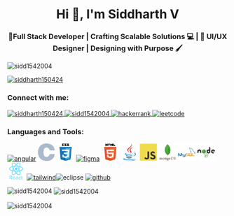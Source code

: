 <h1 align="center">Hi 👋, I'm Siddharth V</h1>
<h3 align="center">🚀Full Stack Developer | Crafting Scalable Solutions 💻 | 🎨 UI/UX Designer | Designing with Purpose 🖌️</h3>

<p align="left"> <img src="https://komarev.com/ghpvc/?username=sidd1542004&label=Profile%20views&color=0e75b6&style=flat" alt="sidd1542004" /> </p>

<p align="left"> 
  <a href="https://twitter.com/siddharth150424" target="blank">
    <img src="https://img.shields.io/twitter/follow/siddharth150424?logo=twitter&style=for-the-badge" alt="siddharth150424" />
  </a> 
</p>

<h3 align="left">Connect with me:</h3>
<p align="left">
  <a href="https://twitter.com/siddharth150424" target="blank">
    <img align="center" src="https://raw.githubusercontent.com/rahuldkjain/github-profile-readme-generator/master/src/images/icons/Social/twitter.svg" alt="siddharth150424" height="30" width="40" />
  </a>
  <a href="https://linkedin.com/in/sidd1542004" target="blank">
    <img align="center" src="https://raw.githubusercontent.com/rahuldkjain/github-profile-readme-generator/master/src/images/icons/Social/linked-in-alt.svg" alt="sidd1542004" height="30" width="40" />
  </a>
  <a href="https://www.hackerrank.com/profile/2212113_sidharth" target="blank">
    <img align="center" src="https://raw.githubusercontent.com/rahuldkjain/github-profile-readme-generator/master/src/images/icons/Social/hackerrank.svg" alt="hackerrank" height="30" width="40" />
  </a>
  <a href="https://leetcode.com/u/f7fvvciewx/" target="blank">
    <img align="center" src="https://raw.githubusercontent.com/rahuldkjain/github-profile-readme-generator/master/src/images/icons/Social/leet-code.svg" alt="leetcode" height="30" width="40" />
  </a>
</p>

<h3 align="left">Languages and Tools:</h3>
<p align="left">
  <!-- Programming & Web -->
  <a href="https://angular.io" target="_blank"><img src="https://angular.io/assets/images/logos/angular/angular.svg" alt="angular" width="40" height="40"/></a>
  <a href="https://www.cprogramming.com/" target="_blank"><img src="https://raw.githubusercontent.com/devicons/devicon/master/icons/c/c-original.svg" alt="c" width="40" height="40"/></a>
  <a href="https://www.w3schools.com/css/" target="_blank"><img src="https://raw.githubusercontent.com/devicons/devicon/master/icons/css3/css3-original-wordmark.svg" alt="css3" width="40" height="40"/></a>
  <a href="https://www.figma.com/" target="_blank"><img src="https://www.vectorlogo.zone/logos/figma/figma-icon.svg" alt="figma" width="40" height="40"/></a>
  <a href="https://www.w3.org/html/" target="_blank"><img src="https://raw.githubusercontent.com/devicons/devicon/master/icons/html5/html5-original-wordmark.svg" alt="html5" width="40" height="40"/></a>
  <a href="https://www.java.com" target="_blank"><img src="https://raw.githubusercontent.com/devicons/devicon/master/icons/java/java-original.svg" alt="java" width="40" height="40"/></a>
  <a href="https://developer.mozilla.org/en-US/docs/Web/JavaScript" target="_blank"><img src="https://raw.githubusercontent.com/devicons/devicon/master/icons/javascript/javascript-original.svg" alt="javascript" width="40" height="40"/></a>
  <a href="https://www.mongodb.com/" target="_blank"><img src="https://raw.githubusercontent.com/devicons/devicon/master/icons/mongodb/mongodb-original-wordmark.svg" alt="mongodb" width="40" height="40"/></a>
  <a href="https://www.mysql.com/" target="_blank"><img src="https://raw.githubusercontent.com/devicons/devicon/master/icons/mysql/mysql-original-wordmark.svg" alt="mysql" width="40" height="40"/></a>
  <a href="https://nodejs.org" target="_blank"><img src="https://raw.githubusercontent.com/devicons/devicon/master/icons/nodejs/nodejs-original-wordmark.svg" alt="nodejs" width="40" height="40"/></a>
  <a href="https://reactjs.org/" target="_blank"><img src="https://raw.githubusercontent.com/devicons/devicon/master/icons/react/react-original-wordmark.svg" alt="react" width="40" height="40"/></a>
  <a href="https://tailwindcss.com/" target="_blank"><img src="https://www.vectorlogo.zone/logos/tailwindcss/tailwindcss-icon.svg" alt="tailwind" width="40" height="40"/></a 
  <a href="https://www.eclipse.org/" target="_blank"><img src="https://miro.medium.com/v2/resize:fit:1400/0*LNOw5WaZ0uzvJwLG.svg" alt="eclipse" width="40" height="40"/></a>
  <!-- GitHub -->
  <a href="https://github.com/" target="_blank"><img src="https://github.githubassets.com/images/modules/logos_page/GitHub-Mark.png" alt="github" width="40" height="40"/></a>
</p>

<!-- GitHub Stats -->
<p><img align="left" src="https://github-readme-stats.vercel.app/api/top-langs?username=sidd1542004&show_icons=true&locale=en&layout=compact" alt="sidd1542004" /></p>

<p>&nbsp;<img align="center" src="https://github-readme-stats.vercel.app/api?username=sidd1542004&show_icons=true&locale=en" alt="sidd1542004" /></p>

<p><img align="center" src="https://github-readme-streak-stats.herokuapp.com/?user=sidd1542004&" alt="sidd1542004" /></p>
